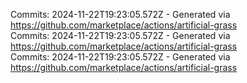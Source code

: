 Commits: 2024-11-22T19:23:05.572Z - Generated via https://github.com/marketplace/actions/artificial-grass
<br>
Commits: 2024-11-22T19:23:05.572Z - Generated via https://github.com/marketplace/actions/artificial-grass
<br>
Commits: 2024-11-22T19:23:05.572Z - Generated via https://github.com/marketplace/actions/artificial-grass
<br>

